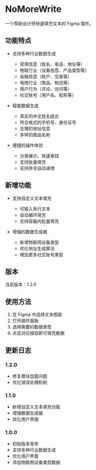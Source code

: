 # NoMoreWrite

一个帮助设计师快速填充文本的 Figma 插件。

## 功能特点

- 支持多种行业数据生成
  - 常用信息（姓名、电话、地址等）
  - 物联行业（设备信息、产品类型等）
  - 金融信息（账户、交易等）
  - 电商行业（商品、物流等）
  - 用户行为（评论、访问等）
  - 社交账号（用户名、昵称等）

- 智能数据生成
  - 真实的中文姓名组合
  - 符合格式的手机号、身份证号
  - 合理的地址信息
  - 多样的商品名称

- 便捷的操作体验
  - 分类展示，快速查找
  - 支持批量填充
  - 支持序号自动递增

## 新增功能

- 支持自定义文本填充
  - 可输入多行文本
  - 自动循环填充
  - 支持容器内批量填充

- 增强的数据生成器
  - 新增物联网设备类型
  - 优化地址生成算法
  - 增加更多社交账号类型

## 版本

当前版本：1.2.0

## 使用方法

1. 在 Figma 中选择文本图层
2. 打开插件面板
3. 选择需要的数据类型
4. 点击对应按钮即可填充数据

## 更新日志

### 1.2.0
- 修复模块加载问题
- 优化错误处理机制

### 1.1.0
- 新增自定义文本填充功能
- 增强数据生成器
- 优化用户界面

### 1.0.0
- 初始版本发布
- 支持多种行业数据生成
- 优化用户界面
- 添加物联网设备类型数据
